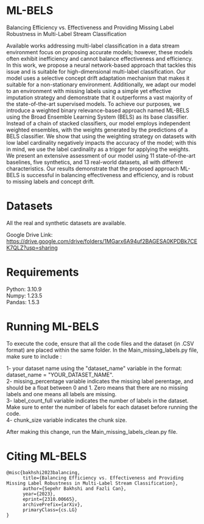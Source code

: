 # ML-BELS
Balancing Efficiency vs. Effectiveness and Providing Missing Label Robustness in Multi-Label Stream Classification

Available works addressing multi-label classification in a data stream environment focus on proposing accurate models; however, these models often exhibit inefficiency and cannot balance effectiveness and efficiency. In this work, we propose a neural network-based approach that tackles this issue and is suitable for high-dimensional multi-label classification. Our model uses a selective concept drift adaptation mechanism that makes it suitable for a non-stationary environment. Additionally, we adapt our model to an environment with missing labels using a simple yet effective imputation strategy and demonstrate that it outperforms a vast majority of the state-of-the-art supervised models. To achieve our purposes, we introduce a weighted binary relevance-based approach named ML-BELS using the Broad Ensemble Learning System (BELS) as its base classifier. Instead of a chain of stacked classifiers, our model employs independent weighted ensembles, with the weights generated by the predictions of a BELS classifier. We show that using the weighting strategy on datasets with low label cardinality negatively impacts the accuracy of the model; with this in mind, we use the label cardinality as a trigger for applying the weights. We present an extensive assessment of our model using 11 state-of-the-art baselines, five synthetics, and 13 real-world datasets, all with different characteristics. Our results demonstrate that the proposed approach ML-BELS is successful in balancing effectiveness and efficiency, and is robust to missing labels and concept drift.

# Datasets
All the real and synthetic datasets are available. 

Google Drive Link: https://drive.google.com/drive/folders/1MGarx6A94uf2BAGESA0KPDBk7CEK7QLZ?usp=sharing

# Requirements
Python: 3.10.9 <br />
Numpy: 1.23.5 <br />
Pandas:  1.5.3 <br />

# Running ML-BELS

To execute the code, ensure that all the code files and the dataset (in .CSV format) are placed within the same folder. In the Main_missing_labels.py file, make sure to include :

1- your dataset name using the "dataset_name" variable in the format: dataset_name = "YOUR_DATASET_NAME". <br />
2- missing_percentage variable indicates the missing label perentage, and should be a float between 0 and 1. Zero means that there are no missing labels and one means all labels are missing.<br />
3- label_count_full variable indicates the number of labels in the dataset. Make sure to enter the number of labels for each dataset before running the code.<br />
4- chunk_size variable indicates the chunk size.<br />

 After making this change, run the Main_missing_labels_clean.py file.

# Citing ML-BELS

```plaintext
@misc{bakhshi2023balancing,
      title={Balancing Efficiency vs. Effectiveness and Providing Missing Label Robustness in Multi-Label Stream Classification}, 
      author={Sepehr Bakhshi and Fazli Can},
      year={2023},
      eprint={2310.00665},
      archivePrefix={arXiv},
      primaryClass={cs.LG}
}
```
